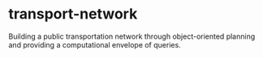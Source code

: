 # transport-network
Building a public transportation network through object-oriented planning and providing a computational envelope of queries.

